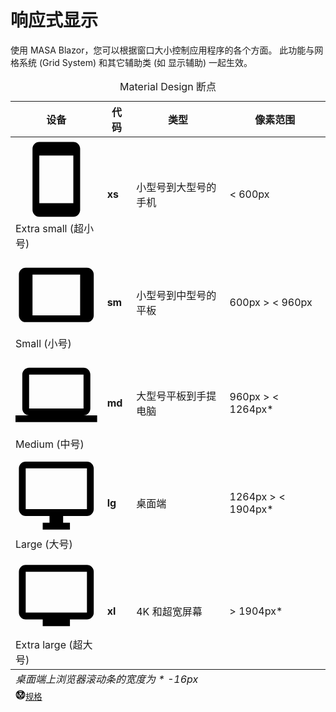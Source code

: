 ﻿# 响应式显示

使用 MASA Blazor，您可以根据窗口大小控制应用程序的各个方面。 此功能与网格系统 (Grid System) 和其它辅助类 (如 显示辅助) 一起生效。

<html>
 <head></head>
 <body>
  <div class="overflow-hidden mb-12 overflow-hidden m-sheet m-sheet--outlined theme--light rounded">
   <div class="m-data-table theme--light">
    <div class="m-data-table__wrapper">
     <table>
      <caption class="pa-4">
       Material Design 断点
      </caption>
      <thead>
       <tr class="text-left">
        <th>设备</th>
        <th>代码</th>
        <th>类型</th>
        <th>像素范围</th>
       </tr>
      </thead>
      <tbody>
       <tr>
        <td><span aria-hidden="true" class="m-icon notranslate m-icon--left theme--light">
          <svg xmlns="http://www.w3.org/2000/svg" viewbox="0 0 24 24" role="img" aria-hidden="true" class="m-icon__svg">
           <path d="M17,19H7V5H17M17,1H7C5.89,1 5,1.89 5,3V21A2,2 0 0,0 7,23H17A2,2 0 0,0 19,21V3C19,1.89 18.1,1 17,1Z"></path>
          </svg></span><span>Extra small (超小号)</span></td>
        <td><strong>xs</strong></td>
        <td>小型号到大型号的手机</td>
        <td>&lt; 600px</td>
       </tr>
       <tr>
        <td><span aria-hidden="true" class="m-icon notranslate m-icon--left theme--light">
          <svg xmlns="http://www.w3.org/2000/svg" viewbox="0 0 24 24" role="img" aria-hidden="true" class="m-icon__svg">
           <path d="M19,18H5V6H19M21,4H3C1.89,4 1,4.89 1,6V18A2,2 0 0,0 3,20H21A2,2 0 0,0 23,18V6C23,4.89 22.1,4 21,4Z"></path>
          </svg></span><span>Small (小号)</span></td>
        <td><strong>sm</strong></td>
        <td>小型号到中型号的平板</td>
        <td>600px &gt; &lt; 960px</td>
       </tr>
       <tr>
        <td><span aria-hidden="true" class="m-icon notranslate m-icon--left theme--light">
          <svg xmlns="http://www.w3.org/2000/svg" viewbox="0 0 24 24" role="img" aria-hidden="true" class="m-icon__svg">
           <path d="M4,6H20V16H4M20,18A2,2 0 0,0 22,16V6C22,4.89 21.1,4 20,4H4C2.89,4 2,4.89 2,6V16A2,2 0 0,0 4,18H0V20H24V18H20Z"></path>
          </svg></span><span>Medium (中号)</span></td>
        <td><strong>md</strong></td>
        <td>大型号平板到手提电脑</td>
        <td>960px &gt; &lt; 1264px*</td>
       </tr>
       <tr>
        <td><span aria-hidden="true" class="m-icon notranslate m-icon--left theme--light">
          <svg xmlns="http://www.w3.org/2000/svg" viewbox="0 0 24 24" role="img" aria-hidden="true" class="m-icon__svg">
           <path d="M21,16H3V4H21M21,2H3C1.89,2 1,2.89 1,4V16A2,2 0 0,0 3,18H10V20H8V22H16V20H14V18H21A2,2 0 0,0 23,16V4C23,2.89 22.1,2 21,2Z"></path>
          </svg></span><span>Large (大号)</span></td>
        <td><strong>lg</strong></td>
        <td>桌面端</td>
        <td>1264px &gt; &lt; 1904px*</td>
       </tr>
       <tr>
        <td><span aria-hidden="true" class="m-icon notranslate m-icon--left theme--light">
          <svg xmlns="http://www.w3.org/2000/svg" viewbox="0 0 24 24" role="img" aria-hidden="true" class="m-icon__svg">
           <path d="M21,17H3V5H21M21,3H3A2,2 0 0,0 1,5V17A2,2 0 0,0 3,19H8V21H16V19H21A2,2 0 0,0 23,17V5A2,2 0 0,0 21,3Z"></path>
          </svg></span><span>Extra large (超大号)</span></td>
        <td><strong>xl</strong></td>
        <td>4K 和超宽屏幕</td>
        <td>&gt; 1904px*</td>
       </tr>
      </tbody>
      <tfoot>
       <tr>
        <td colspan="4" class="text-caption text-center grey--text"><em>桌面端上浏览器滚动条的宽度为 * -16px </em></td>
       </tr>
       <tr>
        <td colspan="4" class="text-right text--secondary"><small class="d-block mr-n1 mb-n6"><a href="https://material.io/design/layout/responsive-layout-grid.html" rel="noopener noreferrer" target="_blank" class="text-decoration-none d-inline-flex align-center"><span aria-hidden="true" class="m-icon notranslate mr-1 theme--light" style="font-size: 16px; height: 16px; width: 16px; color: inherit;">
            <svg xmlns="http://www.w3.org/2000/svg" viewbox="0 0 24 24" role="img" aria-hidden="true" class="m-icon__svg" style="font-size: 16px; height: 16px; width: 16px;">
             <path d="M21,12C21,9.97 20.33,8.09 19,6.38V17.63C20.33,15.97 21,14.09 21,12M17.63,19H6.38C7.06,19.55 7.95,20 9.05,20.41C10.14,20.8 11.13,21 12,21C12.88,21 13.86,20.8 14.95,20.41C16.05,20 16.94,19.55 17.63,19M11,17L7,9V17H11M17,9L13,17H17V9M12,14.53L15.75,7H8.25L12,14.53M17.63,5C15.97,3.67 14.09,3 12,3C9.91,3 8.03,3.67 6.38,5H17.63M5,17.63V6.38C3.67,8.09 3,9.97 3,12C3,14.09 3.67,15.97 5,17.63M23,12C23,15.03 21.94,17.63 19.78,19.78C17.63,21.94 15.03,23 12,23C8.97,23 6.38,21.94 4.22,19.78C2.06,17.63 1,15.03 1,12C1,8.97 2.06,6.38 4.22,4.22C6.38,2.06 8.97,1 12,1C15.03,1 17.63,2.06 19.78,4.22C21.94,6.38 23,8.97 23,12Z"></path>
            </svg></span><span>规格</span></a></small></td>
       </tr>
      </tfoot>
     </table>
    </div>
   </div>
  </div>
 </body>
</html>
